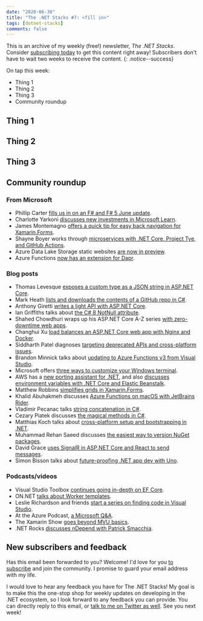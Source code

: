 ```yaml
---
date: "2020-06-30"
title: "The .NET Stacks #7: <fill in>"
tags: [dotnet-stacks]
comments: false
---
```


This is an archive of my weekly (free!) newsletter, *The .NET Stacks*. Consider [subscribing today](https://dotnetstacks.com/register) to get this content right away! Subscribers don't have to wait two weeks to receive the content.
{: .notice--success}

On tap this week:

- Thing 1
- Thing 2
- Thing 3
- Community roundup

## Thing 1

## Thing 2

## Thing 3

## Community roundup

### From Microsoft

- Phillip Carter [fills us in on an F# and F# 5 June update](https://devblogs.microsoft.com/dotnet/f-5-and-f-tools-update-for-june/).
- Charlotte Yarkoni [discusses new investments in Microsoft Learn](https://blogs.microsoft.com/blog/2020/07/01/skilling-for-the-future-new-investments-in-microsoft-learn/).
- James Montemagno [offers a quick tip for easy back navigation for Xamarin.Forms](https://devblogs.microsoft.com/xamarin/xamarin-forms-shell-back-navigation/).
- Shayne Boyer works through [microservices with .NET Core, Project Tye, and GitHub Actions](https://techcommunity.microsoft.com/t5/apps-on-azure/building-a-path-to-success-for-microservices-and-net-core/ba-p/1502270).
- Azure Data Lake Storage static websites [are now in preview](https://azure.microsoft.com/en-us/updates/static-website-for-azure-data-lake-storage-now-in-public-preview/).
- Azure Functions [now has an extension for Dapr](https://cloudblogs.microsoft.com/opensource/2020/07/01/announcing-azure-functions-extension-for-dapr/).

### Blog posts

- Thomas Levesque [exposes a custom type as a JSON string in ASP.NET Core](https://thomaslevesque.com/2020/06/27/exposing-custom-type-as-json-string-in-asp-net-core-api/).
- Mark Heath [lists and downloads the contents of a GitHub repo in C#](https://markheath.net/post/list-and-download-github-repo-cs).
- Anthony Giretti [writes a light API with ASP.NET Core](https://anthonygiretti.com/2020/06/29/nano-services-with-asp-net-core-or-how-to-build-a-light-api/).
- Ian Griffiths talks about [the C# 8 NotNull attribute](https://endjin.com/blog/2020/06/dotnet-csharp-8-nullable-references-notnull).
- Shahed Chowdhuri wraps up his ASP.NET Core A-Z series [with zero-downtime web apps](https://wakeupandcode.com/zero-downtime-web-apps-for-asp-net-core-3-1/).
- Changhui Xu [load balances an ASP.NET Core web app with Nginx and Docker](https://codeburst.io/load-balancing-an-asp-net-core-web-app-using-nginx-and-docker-66753eb08204).
- Siddharth Patel diagnoses [targeting deprecated APIs and cross-platform issues](https://www.techblogcity.com/2020/06/27/net-api-analyzer-targeting-deprecated-apis-and-cross-platform-issues/).
- Brandon Minnick talks about [updating to Azure Functions v3 from Visual Studio](https://techcommunity.microsoft.com/t5/apps-on-azure/updating-to-azure-functions-v3-in-visual-studio/ba-p/1499785).
- Microsoft offers [three ways to customize your Windows terminal](https://blogs.windows.com/windowsdeveloper/2020/06/30/3-ways-to-customize-your-windows-terminal/?WT.mc_id=DX_MVP4025064).
- AWS has a [new porting assistant for .NET](https://aws.amazon.com/blogs/aws/announcing-the-porting-assistant-for-net), and also [discusses environment variables with .NET Core and Elastic Beanstalk](https://aws.amazon.com/blogs/developer/environment-variables-with-net-core-and-elastic-beanstalk/).
- Matthew Robbins [simplifies grids in Xamarin.Forms](https://www.mfractor.com/blogs/news/simplifying-grids-in-xamarin-forms).
- Khalid Abuhakmeh discusses [Azure Functions on macOS with JetBrains Rider](https://khalidabuhakmeh.com/azure-functions-on-macos-with-jetbrains-rider).
- Vladimir Pecanac talks [string concatenation in C#](https://code-maze.com/different-ways-concatenate-strings-csharp/).
- Cezary Piatek discusses [the magical methods in C#](https://cezarypiatek.github.io/post/methods-with-special-signature/).
- Matthias Koch talks about [cross-platform setup and bootstrapping in .NET](https://ithrowexceptions.com/2020/07/01/road-to-cross-platform-setup-and-bootstrapping-in-dotnet.html).
- Muhammad Rehan Saeed discusses [the easiest way to version NuGet packages](https://rehansaeed.com/the-easiest-way-to-version-nuget-packages/).
- David Grace [uses SignalR in ASP.NET Core and React to send messages](https://www.roundthecode.com/dotnet/using-signalr-in-asp-net-core-react-to-send-messages).
- Simon Bisson talks about [future-proofing .NET app dev with Uno](https://www.roundthecode.com/dotnet/using-signalr-in-asp-net-core-react-to-send-messages).


### Podcasts/videos

- Visual Studio Toolbox [continues going in-depth on EF Core](https://channel9.msdn.com/Shows/Visual-Studio-Toolbox/Entity-Framework-Core-In-Depth-Part-6).
- ON.NET [talks about Worker templates](https://channel9.msdn.com/Shows/On-NET/ASPNET-Core-Series-Getting-started-with-the-Worker-templates).
- Leslie Richardson and friends [start a series on finding code in Visual Studio](https://channel9.msdn.com/Shows/Visual-Studio-Toolbox/Finding-Code-Part-1).
- At the Azure Podcast, [a Microsoft Q&A](http://azpodcast.azurewebsites.net/post/Episode-336-Microsoft-QA1).
- The Xamarin Show [goes beyond MVU basics](https://channel9.msdn.com/Shows/XamarinShow/FSharp-Fabulous-Beyond-MVU-Basics).
- .NET Rocks [discusses nDepend with Patrick Smacchia](https://www.dotnetrocks.com/default.aspx?ShowNum=1694).

## New subscribers and feedback

Has this email been forwarded to you? Welcome! I'd love for you [to subscribe](https://www.dotnetstacks.com/register) and join the community. I promise to guard your email address with my life.

I would love to hear any feedback you have for The .NET Stacks! My goal is to make this the one-stop shop for weekly updates on developing in the .NET ecosystem, so I look forward to any feedback you can provide. You can directly reply to this email, or [talk to me on Twitter as well](https://www.dotnetstacks.com/register). See you next week!
